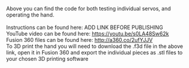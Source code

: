 Above you can find the code for both testing individual servos, and operating the hand. <br /><br />
Instructions can be found here: ADD LINK BEFORE PUBLISHING <br />
YouTube video can be found here: https://youtu.be/s0LA48Sw62k <br />
Fusion 360 files can be found here: http://a360.co/2ufYJJV <br />
To 3D print the hand you will need to download the .f3d file in the above link, open it in Fusion 360 and export the individual pieces as .stl files to your chosen 3D printing software <br />
